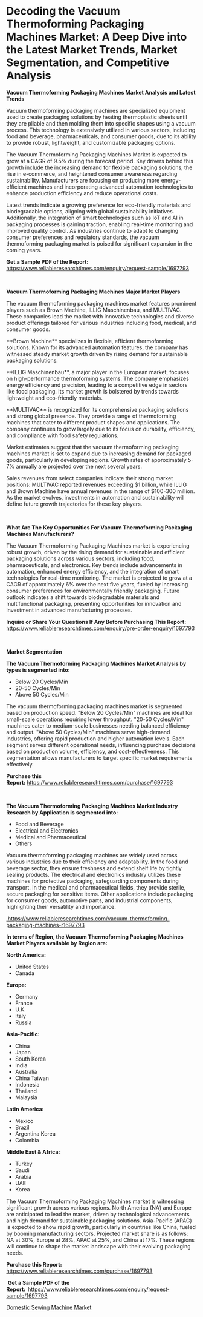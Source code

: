 <p><h1>Decoding the Vacuum Thermoforming Packaging Machines Market: A Deep Dive into the Latest Market Trends, Market Segmentation, and Competitive Analysis</h1></p><p><strong>Vacuum Thermoforming Packaging Machines Market Analysis and Latest Trends</strong></p>
<p><p>Vacuum thermoforming packaging machines are specialized equipment used to create packaging solutions by heating thermoplastic sheets until they are pliable and then molding them into specific shapes using a vacuum process. This technology is extensively utilized in various sectors, including food and beverage, pharmaceuticals, and consumer goods, due to its ability to provide robust, lightweight, and customizable packaging options.</p><p>The Vacuum Thermoforming Packaging Machines Market is expected to grow at a CAGR of 9.5% during the forecast period. Key drivers behind this growth include the increasing demand for flexible packaging solutions, the rise in e-commerce, and heightened consumer awareness regarding sustainability. Manufacturers are focusing on producing more energy-efficient machines and incorporating advanced automation technologies to enhance production efficiency and reduce operational costs. </p><p>Latest trends indicate a growing preference for eco-friendly materials and biodegradable options, aligning with global sustainability initiatives. Additionally, the integration of smart technologies such as IoT and AI in packaging processes is gaining traction, enabling real-time monitoring and improved quality control. As industries continue to adapt to changing consumer preferences and regulatory standards, the vacuum thermoforming packaging market is poised for significant expansion in the coming years.</p></p>
<p><strong>Get a Sample PDF of the Report:&nbsp;</strong> <a href="https://www.reliableresearchtimes.com/enquiry/request-sample/1697793?utm_campaign=3190&utm_medium=2&utm_source=Github&utm_content=ia&utm_term=24032025&utm_id=vacuum-thermoforming-packaging-machines">https://www.reliableresearchtimes.com/enquiry/request-sample/1697793</a></p>
<p>&nbsp;</p>
<p><strong>Vacuum Thermoforming Packaging Machines Major Market Players</strong></p>
<p><p>The vacuum thermoforming packaging machines market features prominent players such as Brown Machine, ILLIG Maschinenbau, and MULTIVAC. These companies lead the market with innovative technologies and diverse product offerings tailored for various industries including food, medical, and consumer goods.</p><p>**Brown Machine** specializes in flexible, efficient thermoforming solutions. Known for its advanced automation features, the company has witnessed steady market growth driven by rising demand for sustainable packaging solutions.</p><p>**ILLIG Maschinenbau**, a major player in the European market, focuses on high-performance thermoforming systems. The company emphasizes energy efficiency and precision, leading to a competitive edge in sectors like food packaging. Its market growth is bolstered by trends towards lightweight and eco-friendly materials.</p><p>**MULTIVAC** is recognized for its comprehensive packaging solutions and strong global presence. They provide a range of thermoforming machines that cater to different product shapes and applications. The company continues to grow largely due to its focus on durability, efficiency, and compliance with food safety regulations.</p><p>Market estimates suggest that the vacuum thermoforming packaging machines market is set to expand due to increasing demand for packaged goods, particularly in developing regions. Growth rates of approximately 5-7% annually are projected over the next several years.</p><p>Sales revenues from select companies indicate their strong market positions: MULTIVAC reported revenues exceeding $1 billion, while ILLIG and Brown Machine have annual revenues in the range of $100-300 million. As the market evolves, investments in automation and sustainability will define future growth trajectories for these key players.</p></p>
<p>&nbsp;</p>
<p><strong>What Are The Key Opportunities For Vacuum Thermoforming Packaging Machines Manufacturers?</strong></p>
<p><p>The Vacuum Thermoforming Packaging Machines market is experiencing robust growth, driven by the rising demand for sustainable and efficient packaging solutions across various sectors, including food, pharmaceuticals, and electronics. Key trends include advancements in automation, enhanced energy efficiency, and the integration of smart technologies for real-time monitoring. The market is projected to grow at a CAGR of approximately 6% over the next five years, fueled by increasing consumer preferences for environmentally friendly packaging. Future outlook indicates a shift towards biodegradable materials and multifunctional packaging, presenting opportunities for innovation and investment in advanced manufacturing processes.</p></p>
<p><strong>Inquire or Share Your Questions If Any Before Purchasing This Report:</strong> <a href="https://www.reliableresearchtimes.com/enquiry/pre-order-enquiry/1697793?utm_campaign=3190&utm_medium=2&utm_source=Github&utm_content=ia&utm_term=24032025&utm_id=vacuum-thermoforming-packaging-machines">https://www.reliableresearchtimes.com/enquiry/pre-order-enquiry/1697793</a></p>
<p>&nbsp;</p>
<p><strong>Market Segmentation</strong></p>
<p><strong>The Vacuum Thermoforming Packaging Machines Market Analysis by types is segmented into:</strong></p>
<p><ul><li>Below 20 Cycles/Min</li><li>20-50 Cycles/Min</li><li>Above 50 Cycles/Min</li></ul></p>
<p><p>The vacuum thermoforming packaging machines market is segmented based on production speed. "Below 20 Cycles/Min" machines are ideal for small-scale operations requiring lower throughput. "20-50 Cycles/Min" machines cater to medium-scale businesses needing balanced efficiency and output. "Above 50 Cycles/Min" machines serve high-demand industries, offering rapid production and higher automation levels. Each segment serves different operational needs, influencing purchase decisions based on production volume, efficiency, and cost-effectiveness. This segmentation allows manufacturers to target specific market requirements effectively.</p></p>
<p><strong>Purchase this Report:&nbsp;</strong><a href="https://www.reliableresearchtimes.com/purchase/1697793?utm_campaign=3190&utm_medium=2&utm_source=Github&utm_content=ia&utm_term=24032025&utm_id=vacuum-thermoforming-packaging-machines">https://www.reliableresearchtimes.com/purchase/1697793</a></p>
<p>&nbsp;</p>
<p><strong>The Vacuum Thermoforming Packaging Machines Market Industry Research by Application is segmented into:</strong></p>
<p><ul><li>Food and Beverage</li><li>Electrical and Electronics</li><li>Medical and Pharmaceutical</li><li>Others</li></ul></p>
<p><p>Vacuum thermoforming packaging machines are widely used across various industries due to their efficiency and adaptability. In the food and beverage sector, they ensure freshness and extend shelf life by tightly sealing products. The electrical and electronics industry utilizes these machines for protective packaging, safeguarding components during transport. In the medical and pharmaceutical fields, they provide sterile, secure packaging for sensitive items. Other applications include packaging for consumer goods, automotive parts, and industrial components, highlighting their versatility and importance.</p></p>
<p><a href="https://www.reliableresearchtimes.com/vacuum-thermoforming-packaging-machines-r1697793?utm_campaign=3190&utm_medium=2&utm_source=Github&utm_content=ia&utm_term=24032025&utm_id=vacuum-thermoforming-packaging-machines">&nbsp;https://www.reliableresearchtimes.com/vacuum-thermoforming-packaging-machines-r1697793</a></p>
<p><strong>In terms of Region, the Vacuum Thermoforming Packaging Machines Market Players available by Region are:</strong></p>
<p>
    <p> <strong> North America: </strong>
        <ul>
            <li>United States</li>
            <li>Canada</li>
        </ul>
        </p> 
    <p> <strong> Europe: </strong>
        <ul>
            <li>Germany</li>
            <li>France</li>
            <li>U.K.</li>
            <li>Italy</li>
            <li>Russia</li>
        </ul>
        </p> 
    <p> <strong> Asia-Pacific: </strong>
        <ul>
            <li>China</li>
            <li>Japan</li>
            <li>South Korea</li>
            <li>India</li>
            <li>Australia</li>
            <li>China Taiwan</li>
            <li>Indonesia</li>
            <li>Thailand</li>
            <li>Malaysia</li>
        </ul>
        </p> 
    <p> <strong> Latin America: </strong>
        <ul>
            <li>Mexico</li>
            <li>Brazil</li>
            <li>Argentina Korea</li>
            <li>Colombia</li>
        </ul>
        </p> 
    <p> <strong> Middle East & Africa: </strong>
        <ul>
            <li>Turkey</li>
            <li>Saudi</li>
            <li>Arabia</li>
            <li>UAE</li>
            <li>Korea</li>
        </ul>
    </p>
    </p>
<p><p>The Vacuum Thermoforming Packaging Machines market is witnessing significant growth across various regions. North America (NA) and Europe are anticipated to lead the market, driven by technological advancements and high demand for sustainable packaging solutions. Asia-Pacific (APAC) is expected to show rapid growth, particularly in countries like China, fueled by booming manufacturing sectors. Projected market share is as follows: NA at 30%, Europe at 28%, APAC at 25%, and China at 17%. These regions will continue to shape the market landscape with their evolving packaging needs.</p></p>
<p><strong>Purchase this Report: </strong><a href="https://www.reliableresearchtimes.com/purchase/1697793?utm_campaign=3190&utm_medium=2&utm_source=Github&utm_content=ia&utm_term=24032025&utm_id=vacuum-thermoforming-packaging-machines">https://www.reliableresearchtimes.com/purchase/1697793</a></p>
<p>&nbsp;<strong>Get a Sample PDF of the Report:&nbsp;&nbsp;</strong><a href="https://www.reliableresearchtimes.com/enquiry/request-sample/1697793?utm_campaign=3190&utm_medium=2&utm_source=Github&utm_content=ia&utm_term=24032025&utm_id=vacuum-thermoforming-packaging-machines">https://www.reliableresearchtimes.com/enquiry/request-sample/1697793</a></p>
<p><strong></strong></p>
<p><p><a href="https://github.com/krulicfidura/Market-Research-Report-List-1/blob/main/domestic-sewing-machine-market.md?utm_campaign=3190&utm_medium=2&utm_source=Github&utm_content=ia&utm_term=24032025&utm_id=vacuum-thermoforming-packaging-machines">Domestic Sewing Machine Market</a></p></p>